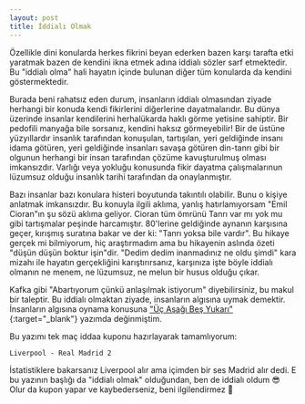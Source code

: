 ```yaml
---
layout: post
title: İddialı Olmak
---
```


Özellikle dini konularda herkes fikrini beyan ederken bazen karşı tarafta etki yaratmak bazen de kendini ikna etmek adına iddialı sözler sarf etmektedir. Bu "iddialı olma" hali hayatın içinde bulunan diğer tüm konularda da kendini göstermektedir.

Burada beni rahatsız eden durum, insanların iddialı olmasından ziyade herhangi bir konuda kendi fikirlerini diğerlerine dayatmalarıdır. Bu dünya üzerinde insanlar kendilerini herhalükarda haklı görme yetisine sahiptir. Bir pedofili manyağa bile sorsanız, kendini haksız görmeyebilir! Bir de üstüne yüzyıllardır insanlık tarafından konuşulan, tartışılan, yeri geldiğinde insanı idama götüren, yeri geldiğinde insanları savaşa götüren din-tanrı gibi bir olgunun herhangi bir insan tarafından çözüme kavuşturulmuş olması imkansızdır. Varlığı veya yokluğu konusunda fikir dayatma çalışmalarınun lüzumsuz olduğu insanlık tarihi tarafından da onaylanmıştır.

Bazı insanlar bazı konulara histeri boyutunda takıntılı olabilir. Bunu o kişiye anlatmak imkansızdır. Bu konuyla ilgili aklıma, yanlış hatırlamıyorsam "Emil Cioran"ın şu sözü aklıma geliyor. Cioran tüm ömrünü Tanrı var mı yok mu gibi tartışmalar peşinde harcamıştır. 80'lerine geldiğinde aynanın karşısına geçer, kırışmış suratına bakar ve der ki: "Tanrı yoksa bile vardır". Bu hikaye gerçek mi bilmiyorum, hiç araştırmadım ama bu hikayenin aslında özeti "düşün düşün boktur işin"dir. "Dedim dedim inanmadınız ne oldu şimdi" kara mizahı ile hayatın gerçekliğini karıştırırsanız, karşınıza işte böyle iddialı olmanın ne menem, ne lüzumsuz, ne melun bir husus olduğu çıkar.

Kafka gibi "Abartıyorum çünkü anlaşılmak istiyorum" diyebilirsiniz, bu makul bir taleptir. Bu iddialı olmaktan ziyade, insanların algısına uymak demektir. İnsanların algısına oynama konusuna ["Üç Aşağı Beş Yukarı"](https://www.dursunturan.com/Uc-Asagi-Bes-Yukari/){:target="_blank"} yazımda değinmiştim.

Bu yazımı tek maç iddaa kuponu hazırlayarak tamamlıyorum:

    Liverpool - Real Madrid 2

İstatistiklere bakarsanız Liverpool alır ama içimden bir ses Madrid alır dedi. E bu yazının başlığı da "iddialı olmak" olduğundan, ben de iddialı oldum 😎 Olur da kupon yapar ve kaybederseniz, beni ilgilendirmez 🥳
